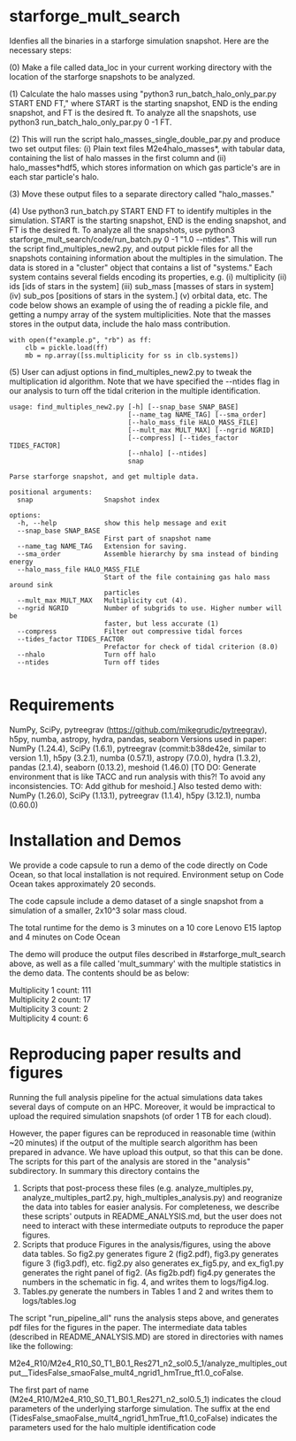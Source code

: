 

# starforge_mult_search

Idenfies all the binaries in a starforge simulation snapshot. Here are the necessary
steps:

(0) Make a file called data_loc in your current working directory with the location
of the starforge snapshots to be analyzed.

(1) Calculate the halo masses using "python3 run_batch_halo_only_par.py START END FT,"
where START is the starting snapshot, END is the ending snapshot, and FT is the desired
ft. To analyze all the snapshots, use python3 run_batch_halo_only_par.py 0 -1 FT.

(2) This will run the script halo_masses_single_double_par.py and produce two set output files: (i) Plain text files M2e4halo_masses*, with
tabular data, containing the list of halo masses in the first column and 
(ii) halo_masses*hdf5, which stores information on which gas particle's are in
each star particle's halo.

(3) Move these output files to a separate directory called "halo_masses."

(4) Use python3 run_batch.py START END FT to identify multiples in the simulation.
START is the starting snapshot, END is the ending snapshot, and FT is the desired ft.
To analyze all the snapshots, use python3 starforge_mult_search/code/run_batch.py 0 -1 "1.0 --ntides".
This will run the script find_multiples_new2.py, and output pickle files for all the snapshots containing information about the multiples
in the simulation. The data is stored in a "cluster" object that contains a list of "systems."
Each system contains several fields encoding its properties, e.g.
(i) multiplicity (ii) ids [ids of stars in the system] (iii) sub_mass [masses of
stars in system] (iv) sub_pos [positions of stars in the system.] (v) orbital data, etc. The code below shows an example of using the 
of reading a pickle file, and getting a numpy array of the system multiplicities.
Note that the masses stores in the output data, include the halo mass contribution.

```
with open(f"example.p", "rb") as ff:
    clb = pickle.load(ff)
    mb = np.array([ss.multiplicity for ss in clb.systems])
```

(5) User can adjust options in find_multiples_new2.py to tweak the multiplication id 
algorithm. Note that we have specified the --ntides flag in our analysis to turn off
the tidal criterion in the multiple identification.

```
usage: find_multiples_new2.py [-h] [--snap_base SNAP_BASE]
                              [--name_tag NAME_TAG] [--sma_order]
                              [--halo_mass_file HALO_MASS_FILE]
                              [--mult_max MULT_MAX] [--ngrid NGRID]
                              [--compress] [--tides_factor TIDES_FACTOR]
                              [--nhalo] [--ntides]
                              snap

Parse starforge snapshot, and get multiple data.

positional arguments:
  snap                  Snapshot index

options:
  -h, --help            show this help message and exit
  --snap_base SNAP_BASE
                        First part of snapshot name
  --name_tag NAME_TAG   Extension for saving.
  --sma_order           Assemble hierarchy by sma instead of binding energy
  --halo_mass_file HALO_MASS_FILE
                        Start of the file containing gas halo mass around sink
                        particles
  --mult_max MULT_MAX   Multiplicity cut (4).
  --ngrid NGRID         Number of subgrids to use. Higher number will be
                        faster, but less accurate (1)
  --compress            Filter out compressive tidal forces
  --tides_factor TIDES_FACTOR
                        Prefactor for check of tidal criterion (8.0)
  --nhalo               Turn off halo
  --ntides              Turn off tides


  ```
# Requirements

NumPy, SciPy, pytreegrav (https://github.com/mikegrudic/pytreegrav), h5py, numba, astropy, hydra, pandas, seaborn
Versions used in paper: NumPy (1.24.4), SciPy (1.6.1), pytreegrav (commit:b38de42e, similar to version 1.1), h5py (3.2.1), numba (0.57.1),
astropy (7.0.0), hydra (1.3.2), pandas (2.1.4), seaborn (0.13.2), meshoid (1.46.0) [TO DO: Generate environment that is like
TACC and run analysis with this?! To avoid any inconsistencies. TO: Add github for meshoid.]
Also tested demo with: NumPy (1.26.0), SciPy (1.13.1), pytreegrav (1.1.4), h5py (3.12.1), numba (0.60.0)


# Installation and Demos
We provide a code capsule to run a demo of the code directly on Code Ocean, so that local installation is not required. Environment setup on
Code Ocean takes approximately 20 seconds. 

The code capsule include a demo dataset of a single snapshot from a simulation of a
smaller, 2x10^3 solar mass cloud.

The total runtime for the demo is 3 minutes on a 10 core Lenovo E15 laptop and 4 minutes on Code Ocean

The demo will produce the output files described in #starforge_mult_search above, as well as a file called 'mult_summary' with
the multiple statistics in the demo data. The contents should be as below:

Multiplicity 1 count: 111\
Multiplicity 2 count: 17\
Multiplicity 3 count: 2\
Multiplicity 4 count: 6

# Reproducing paper results and figures
Running the full analysis pipeline for the actual simulations data takes several days of compute on an HPC.
Moreover, it would be impractical to upload the required simulation snapshots (of order 1 TB for each cloud).

However, the paper figures can be reproduced in reasonable time (within ~20 minutes) if the output of the 
multiple search algorithm has been prepared in advance. We have upload this output, so 
that this can be done. The scripts for this part of the analysis are stored in the 
"analysis" subdirectory. In summary this directory contains the 

1. Scripts that post-process these files (e.g. analyze_multiples.py, analyze_multiples_part2.py,
high_multiples_analysis.py) and reogranize the data into tables for easier analysis. For completeness,
we describe these scripts' outputs in README_ANALYSIS.md, but the user does not need to interact 
with these intermediate outputs to reproduce the paper figures.
2. Scripts that produce Figures in the analysis/figures, using the above data tables. 
So fig2.py generates figure 2 (fig2.pdf), fig3.py generates figure 3 (fig3.pdf), etc. 
fig2.py also generates ex_fig5.py, and ex_fig1.py generates the right panel of fig2. (As fig2b.pdf)
fig4.py generates the numbers in the schematic in fig. 4, and writes them to logs/fig4.log. 
3. Tables.py generate the numbers in Tables 1 and 2 and writes them to logs/tables.log

The script "run_pipeline_all" runs the analysis steps above, and generates pdf files 
for the figures in the paper. The intermediate data tables (described in README_ANALYSIS.MD)
are stored in directories with names like the following:

M2e4_R10/M2e4_R10_S0_T1_B0.1_Res271_n2_sol0.5_1/analyze_multiples_output__TidesFalse_smaoFalse_mult4_ngrid1_hmTrue_ft1.0_coFalse.

The first part of name (M2e4_R10/M2e4_R10_S0_T1_B0.1_Res271_n2_sol0.5_1) indicates the cloud parameters of the underlying 
starforge simulation. The suffix at the end (TidesFalse_smaoFalse_mult4_ngrid1_hmTrue_ft1.0_coFalse) indicates the parameters used for the halo multiple identification code 